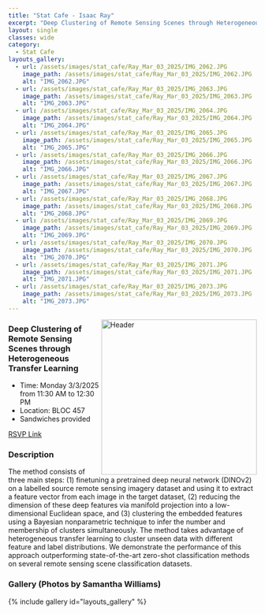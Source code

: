 ```yaml
---
title: "Stat Cafe - Isaac Ray"
excerpt: "Deep Clustering of Remote Sensing Scenes through Heterogeneous Transfer Learning"
layout: single
classes: wide
category: 
  - Stat Cafe
layouts_gallery:
  - url: /assets/images/stat_cafe/Ray_Mar_03_2025/IMG_2062.JPG
    image_path: /assets/images/stat_cafe/Ray_Mar_03_2025/IMG_2062.JPG
    alt: "IMG_2062.JPG"
  - url: /assets/images/stat_cafe/Ray_Mar_03_2025/IMG_2063.JPG
    image_path: /assets/images/stat_cafe/Ray_Mar_03_2025/IMG_2063.JPG
    alt: "IMG_2063.JPG"
  - url: /assets/images/stat_cafe/Ray_Mar_03_2025/IMG_2064.JPG
    image_path: /assets/images/stat_cafe/Ray_Mar_03_2025/IMG_2064.JPG
    alt: "IMG_2064.JPG"
  - url: /assets/images/stat_cafe/Ray_Mar_03_2025/IMG_2065.JPG
    image_path: /assets/images/stat_cafe/Ray_Mar_03_2025/IMG_2065.JPG
    alt: "IMG_2065.JPG"
  - url: /assets/images/stat_cafe/Ray_Mar_03_2025/IMG_2066.JPG
    image_path: /assets/images/stat_cafe/Ray_Mar_03_2025/IMG_2066.JPG
    alt: "IMG_2066.JPG"
  - url: /assets/images/stat_cafe/Ray_Mar_03_2025/IMG_2067.JPG
    image_path: /assets/images/stat_cafe/Ray_Mar_03_2025/IMG_2067.JPG
    alt: "IMG_2067.JPG"
  - url: /assets/images/stat_cafe/Ray_Mar_03_2025/IMG_2068.JPG
    image_path: /assets/images/stat_cafe/Ray_Mar_03_2025/IMG_2068.JPG
    alt: "IMG_2068.JPG"
  - url: /assets/images/stat_cafe/Ray_Mar_03_2025/IMG_2069.JPG
    image_path: /assets/images/stat_cafe/Ray_Mar_03_2025/IMG_2069.JPG
    alt: "IMG_2069.JPG"
  - url: /assets/images/stat_cafe/Ray_Mar_03_2025/IMG_2070.JPG
    image_path: /assets/images/stat_cafe/Ray_Mar_03_2025/IMG_2070.JPG
    alt: "IMG_2070.JPG"
  - url: /assets/images/stat_cafe/Ray_Mar_03_2025/IMG_2071.JPG
    image_path: /assets/images/stat_cafe/Ray_Mar_03_2025/IMG_2071.JPG
    alt: "IMG_2071.JPG"
  - url: /assets/images/stat_cafe/Ray_Mar_03_2025/IMG_2073.JPG
    image_path: /assets/images/stat_cafe/Ray_Mar_03_2025/IMG_2073.JPG
    alt: "IMG_2073.JPG"
---
```



<img src="https://github.com/jeroda7105/tamusgsa.github.io/blob/master/assets/images/stat_cafe/Ray_Mar_03_2025/IMG_2061.JPG?raw=true" alt="Header" width="315" style="float: right;"/> 



### Deep Clustering of Remote Sensing Scenes through Heterogeneous Transfer Learning 

- Time: Monday 3/3/2025 from 11:30 AM to 12:30 PM
- Location: BLOC 457
- Sandwiches provided


[RSVP Link](<https://urldefense.com/v3/__https://forms.gle/Ap66f8VwRwLw6TR67__;!!KwNVnqRv!GSMTD6JbVbOOZqyUR_oKGvurQD_t-ikYYBfzOdJj4-w8BZFJ3yXbHuIGx7gHHdVlXJalsvUDPfp6P_0g7Q1p1A$>)

### Description
The method consists of three main steps: (1) finetuning a pretrained deep neural network (DINOv2) on a labelled source remote sensing imagery dataset and using it to extract a feature vector from each image in the target dataset, (2) reducing the dimension of these deep features via manifold projection into a low-dimensional Euclidean space, and (3) clustering the embedded features using a Bayesian nonparametric technique to infer the number and membership of clusters simultaneously. The method takes advantage of heterogeneous transfer learning to cluster unseen data with different feature and label distributions. We demonstrate the performance of this approach outperforming state-of-the-art zero-shot classification methods on several remote sensing scene classification datasets.

<!--
### Presentation
<iframe src="https://drive.google.com/file/d/1tN9MfS-UIcedYkMafjpg1VxsRcSM0t8T/preview" width="640" height="480" allow="autoplay"></iframe>
-->

<!--
### Recording
<iframe width="560" height="315" src="https://www.youtube.com/embed/YjR7OlZPy2I?si=fbJmXI60nApV2h8H" title="YouTube video player" frameborder="0" allow="accelerometer; autoplay; clipboard-write; encrypted-media; gyroscope; picture-in-picture; web-share" referrerpolicy="strict-origin-when-cross-origin" allowfullscreen></iframe>
-->

### Gallery (Photos by Samantha Williams)

{% include gallery id="layouts_gallery" %}

